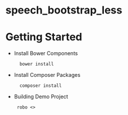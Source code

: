 # speech_bootstrap_less

# Getting Started

* Install Bower Components

        bower install

* Install Composer Packages

        composer install

* Building Demo Project

       robo <>